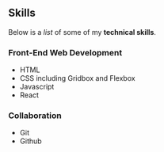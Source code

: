 ## Skills

Below is a _list_ of some of my **technical skills**.

### Front-End Web Development
- HTML
- CSS including Gridbox and Flexbox
- Javascript
- React
  
### Collaboration
 - Git
 - Github
 
